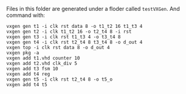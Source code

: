 Files in this folder are generated under a floder called `testVXGen`. And command with:
```
vxgen gen t1 -i clk rst data 8 -o t1_t2 16 t1_t3 4
vxgen gen t2 -i clk t1_t2 16 -o t2_t4 8 -i rst
vxgen gen t3 -i clk rst t1_t3 4 -o t3_t4 8
vxgen gen t4 -i clk rst t2_t4 8 t3_t4 8 -o d_out 4
vxgen top -i clk rst data 8 -o d_out 4
vxgen pkg -a
vxgen add t1.vhd counter 10
vxgen add t2.vhd clk_div 5
vxgen add t3 fsm 10
vxgen add t4 reg
vxgen gen t5 -i clk rst t2_t4 8 -o t5_o
vxgen add t4 t5
```
